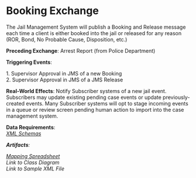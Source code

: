 # Booking Exchange
<p>The Jail Management System will publish a Booking and Release message each time a client is either booked  into the jail or released for any reason (ROR, Bond, No Probable Cause, Disposition, etc.)</p>

<p><strong>Preceding Exchange</strong>: Arrest Report (from Police Department)​</p>
<p><strong>Triggering Events</strong>:</p>
<p>1. Supervisor Approval in JMS of a new Booking<br>
2. Supervisor Approval in JMS of a JMS Release</p>
<p><strong>Real-World Effects</strong>: Notify Subscriber systems of a new jail event. Subscribers may update existing pending case events or update previously-created events. Many Subscriber systems will opt to stage incoming events in a queue or review screen pending human action to import into the case management system. ​</p>
<p><strong>Data Requirements</strong>:<br>
<em> <a href="schemas/booking-iepd/api/xml_schema/">XML Schemas</a><em></p>
<p></p><strong>Artifacts</strong>:<br>
<p><em><a href="schemas/booking-iepd/artifacts/booking%20mapping%20spreadhseet.xlsx">Mapping Spreadsheet</a></em><br>
<em>Link to Class Diagram</em><br>
<em>Link to Sample XML File</em></p>
